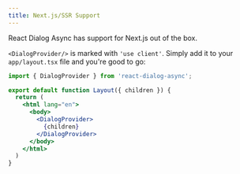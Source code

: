 ```yaml
---
title: Next.js/SSR Support
---
```


React Dialog Async has support for Next.js out of the box. 

`<DialogProvider/>` is marked with `'use client'`. Simply add it to your `app/layout.tsx` file and you're good to go:

```jsx title="app/layout.jsx"
import { DialogProvider } from 'react-dialog-async';

export default function Layout({ children }) {
  return (
    <html lang="en">
      <body>
        <DialogProvider>
          {children}
        </DialogProvider>
      </body>
    </html>
  )
}
```
